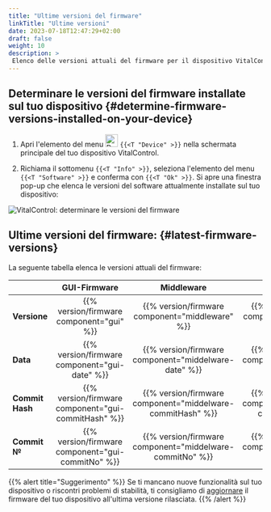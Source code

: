 ```yaml
---
title: "Ultime versioni del firmware"
linkTitle: "Ultime versioni"
date: 2023-07-18T12:47:29+02:00
draft: false
weight: 10
description: >
 Elenco delle versioni attuali del firmware per il dispositivo VitalControl.
---
```


## Determinare le versioni del firmware installate sul tuo dispositivo {#determine-firmware-versions-installed-on-your-device}

1. Apri l'elemento del menu <img src="/icons/device.svg" width="25" align="bottom" alt="Device" /> `{{<T "Device" >}}` nella schermata principale del tuo dispositivo VitalControl.

2. Richiama il sottomenu `{{<T "Info" >}}`, seleziona l'elemento del menu `{{<T "Software" >}}` e conferma con `{{<T "Ok" >}}`. Si apre una finestra pop-up che elenca le versioni del software attualmente installate sul tuo dispositivo:

![VitalControl: determinare le versioni del firmware](../images/firmware-versions.png "Visualizza le versioni del firmware")

## Ultime versioni del firmware: {#latest-firmware-versions}

La seguente tabella elenca le versioni attuali del firmware:

|                 | GUI-Firmware  | Middleware  | Bootloader |
|-----------------|:-------------:|:-----------:|:----------:|
| **Versione**     | {{% version/firmware component="gui" %}} | {{% version/firmware component="middleware" %}} | {{% version/firmware component="bootloader" %}} |
| **Data**       | {{% version/firmware component="gui-date" %}} | {{% version/firmware component="middelware-date" %}} | {{% version/firmware component="bootloader-date" %}} |
| **Commit Hash** | {{% version/firmware component="gui-commitHash" %}} | {{% version/firmware component="middelware-commitHash" %}} |  {{% version/firmware component="bootloader-commitHash" %}} |
| **Commit №**    | {{% version/firmware component="gui-commitNo" %}} | {{% version/firmware component="middelware-commitNo" %}} | {{% version/firmware component="bootloader-commitNo" %}}|

{{% alert title="Suggerimento" %}}
Se ti mancano nuove funzionalità sul tuo dispositivo o riscontri problemi di stabilità, ti consigliamo di [aggiornare](../update/) il firmware del tuo dispositivo all'ultima versione rilasciata.
{{% /alert %}}
